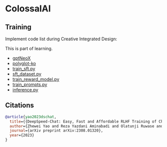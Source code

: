 # ColossalAI

## Training

Implement code list during Creative Integrated Design:

This is part of learning.

- [gptNeoX](coati/models/gptNeoX)
- [polyglot-ko](coati/models/polyglotko)
- [train_sft.py](learning/train_sft.py)
- [sft_dataset.py](coati/dataset/sft_dataset.py)
- [train_reward_model.py](learning/train_reward_model.py)
- [train_prompts.py](learning/train_prompts.py)
- [inference.py](learning/inference.py)



## Citations

```bibtex
@article{yao2023dschat,
  title={{DeepSpeed-Chat: Easy, Fast and Affordable RLHF Training of ChatGPT-like Models at All Scales}},
  author={Zhewei Yao and Reza Yazdani Aminabadi and Olatunji Ruwase and Samyam Rajbhandari and Xiaoxia Wu and Ammar Ahmad Awan and Jeff Rasley and Minjia Zhang and Conglong Li and Connor Holmes and Zhongzhu Zhou and Michael Wyatt and Molly Smith and Lev Kurilenko and Heyang Qin and Masahiro Tanaka and Shuai Che and Shuaiwen Leon Song and Yuxiong He},
  journal={arXiv preprint arXiv:2308.01320},
  year={2023}
}
```
